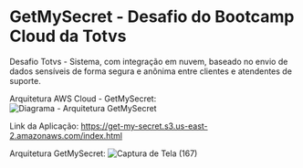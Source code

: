 # GetMySecret - Desafio do Bootcamp Cloud da Totvs
Desafio Totvs - Sistema, com integração em nuvem, baseado no envio de dados sensíveis de forma segura e anônima entre clientes e atendentes de suporte.

Arquitetura AWS Cloud - GetMySecret:
![Diagrama - Arquitetura GetMySecret](https://user-images.githubusercontent.com/76259118/182051322-42e561d8-3b6b-466e-82e6-f520e5d2c8a4.png)

Link da Aplicação: https://get-my-secret.s3.us-east-2.amazonaws.com/index.html

Arquitetura GetMySecret:
![Captura de Tela (167)](https://user-images.githubusercontent.com/76259118/182916028-ea6c7e01-e3bb-4fc9-b462-8d39743e0aca.png)
